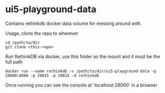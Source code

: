 # ui5-playground-data #

Contains rethinkdb docker data volume for messing around with.

Usage, clone the repo to wherever

```
cd /path/to/dir
git clone <this-repo>
```

Run RethinkDB via docker, use this folder as the mount and it must be the full path

```
docker run --name rethinkdb -v /path/to/dir/ui5-playground-data -p 28000:8080 -p 28015 -p 29015 -d rethinkdb
```

Once running you can see the console at 'localhost:28000' in a browser
